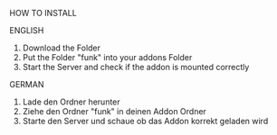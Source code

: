 HOW TO INSTALL

ENGLISH
1. Download the Folder
2. Put the Folder "funk" into your addons Folder
3. Start the Server and check if the addon is mounted correctly

GERMAN
1. Lade den Ordner herunter
2. Ziehe den Ordner "funk" in deinen Addon Ordner
3. Starte den Server und schaue ob das Addon korrekt geladen wird
